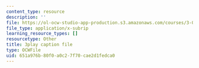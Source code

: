 ```yaml
---
content_type: resource
description: ''
file: https://ol-ocw-studio-app-production.s3.amazonaws.com/courses/3-091sc-introduction-to-solid-state-chemistry-fall-2010/651a976b80f0a0c27f70cae2d1fedca0_5l_S8WwBVnM.srt
file_type: application/x-subrip
learning_resource_types: []
resourcetype: Other
title: 3play caption file
type: OCWFile
uid: 651a976b-80f0-a0c2-7f70-cae2d1fedca0
---
```

